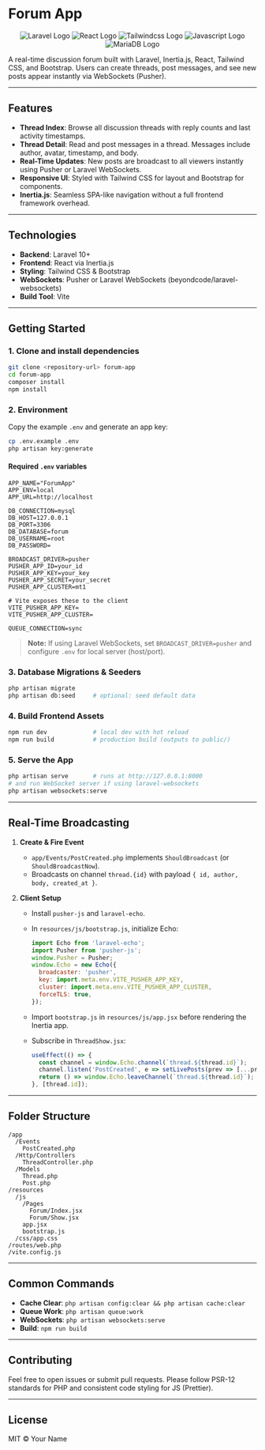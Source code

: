 # Forum App
<p align="center">
</p>
<p align="center">
    <img src="https://img.shields.io/badge/laravel-%23FF2D20.svg?style=for-the-badge&logo=laravel&logoColor=white" alt="Laravel Logo"/> 
    <img src="https://img.shields.io/badge/-ReactJs-61DAFB?logo=react&logoColor=white&style=for-the-badge&color=black" alt="React Logo"/> 
    <img src="https://img.shields.io/badge/tailwindcss-%2338B2AC.svg?style=for-the-badge&logo=tailwind-css&logoColor=white" alt="Tailwindcss Logo"/> 
    <img src="https://img.shields.io/badge/javascript-%23323330.svg?style=for-the-badge&logo=javascript&logoColor=%23F7DF1E" alt="Javascript Logo"/>
    <img src="https://img.shields.io/badge/MySQL-003545?style=for-the-badge&logo=mariadb&logoColor=white" alt="MariaDB Logo"/>
</p>
A real-time discussion forum built with Laravel, Inertia.js, React, Tailwind CSS, and Bootstrap. Users can create threads, post messages, and see new posts appear instantly via WebSockets (Pusher).

---

## Features

* **Thread Index**: Browse all discussion threads with reply counts and last activity timestamps.
* **Thread Detail**: Read and post messages in a thread. Messages include author, avatar, timestamp, and body.
* **Real-Time Updates**: New posts are broadcast to all viewers instantly using Pusher or Laravel WebSockets.
* **Responsive UI**: Styled with Tailwind CSS for layout and Bootstrap for components.
* **Inertia.js**: Seamless SPA-like navigation without a full frontend framework overhead.

---

## Technologies

* **Backend**: Laravel 10+
* **Frontend**: React via Inertia.js
* **Styling**: Tailwind CSS & Bootstrap
* **WebSockets**: Pusher or Laravel WebSockets (beyondcode/laravel-websockets)
* **Build Tool**: Vite

---

## Getting Started

### 1. Clone and install dependencies

```bash
git clone <repository-url> forum-app
cd forum-app
composer install
npm install
```

### 2. Environment

Copy the example `.env` and generate an app key:

```bash
cp .env.example .env
php artisan key:generate
```

#### Required `.env` variables

```dotenv
APP_NAME="ForumApp"
APP_ENV=local
APP_URL=http://localhost

DB_CONNECTION=mysql
DB_HOST=127.0.0.1
DB_PORT=3306
DB_DATABASE=forum
DB_USERNAME=root
DB_PASSWORD=

BROADCAST_DRIVER=pusher
PUSHER_APP_ID=your_id
PUSHER_APP_KEY=your_key
PUSHER_APP_SECRET=your_secret
PUSHER_APP_CLUSTER=mt1

# Vite exposes these to the client
VITE_PUSHER_APP_KEY=
VITE_PUSHER_APP_CLUSTER=

QUEUE_CONNECTION=sync
```

> **Note:** If using Laravel WebSockets, set `BROADCAST_DRIVER=pusher` and configure `.env` for local server (host/port).

### 3. Database Migrations & Seeders

```bash
php artisan migrate
php artisan db:seed     # optional: seed default data
```

### 4. Build Frontend Assets

```bash
npm run dev             # local dev with hot reload
npm run build           # production build (outputs to public/)
```

### 5. Serve the App

```bash
php artisan serve       # runs at http://127.0.0.1:8000
# and run WebSocket server if using laravel-websockets
php artisan websockets:serve
```

---

## Real-Time Broadcasting

1. **Create & Fire Event**

    * `app/Events/PostCreated.php` implements `ShouldBroadcast` (or `ShouldBroadcastNow`).
    * Broadcasts on channel `thread.{id}` with payload `{ id, author, body, created_at }`.
2. **Client Setup**

    * Install `pusher-js` and `laravel-echo`.
    * In `resources/js/bootstrap.js`, initialize Echo:

      ```js
      import Echo from 'laravel-echo';
      import Pusher from 'pusher-js';
      window.Pusher = Pusher;
      window.Echo = new Echo({
        broadcaster: 'pusher',
        key: import.meta.env.VITE_PUSHER_APP_KEY,
        cluster: import.meta.env.VITE_PUSHER_APP_CLUSTER,
        forceTLS: true,
      });
      ```
    * Import `bootstrap.js` in `resources/js/app.jsx` before rendering the Inertia app.
    * Subscribe in `ThreadShow.jsx`:

      ```js
      useEffect(() => {
        const channel = window.Echo.channel(`thread.${thread.id}`);
        channel.listen('PostCreated', e => setLivePosts(prev => [...prev, e]));
        return () => window.Echo.leaveChannel(`thread.${thread.id}`);
      }, [thread.id]);
      ```

---

## Folder Structure

```
/app
  /Events
    PostCreated.php
  /Http/Controllers
    ThreadController.php
  /Models
    Thread.php
    Post.php
/resources
  /js
    /Pages
      Forum/Index.jsx
      Forum/Show.jsx
    app.jsx
    bootstrap.js
  /css/app.css
/routes/web.php
/vite.config.js
```

---

## Common Commands

* **Cache Clear**: `php artisan config:clear && php artisan cache:clear`
* **Queue Work**: `php artisan queue:work`
* **WebSockets**: `php artisan websockets:serve`
* **Build**: `npm run build`

---

## Contributing

Feel free to open issues or submit pull requests. Please follow PSR-12 standards for PHP and consistent code styling for JS (Prettier).

---

## License

MIT © Your Name
